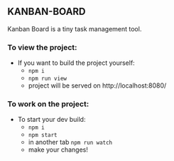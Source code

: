 ## KANBAN-BOARD

Kanban Board is a tiny task management tool.

### To view the project:

- If you want to build the project yourself:
	- `npm i`
	- `npm run view`
	- project will be served on http://localhost:8080/


### To work on the project:

- To start your dev build:
	- `npm i`
	- `npm start`
	- in another tab `npm run watch`
	- make your changes!
